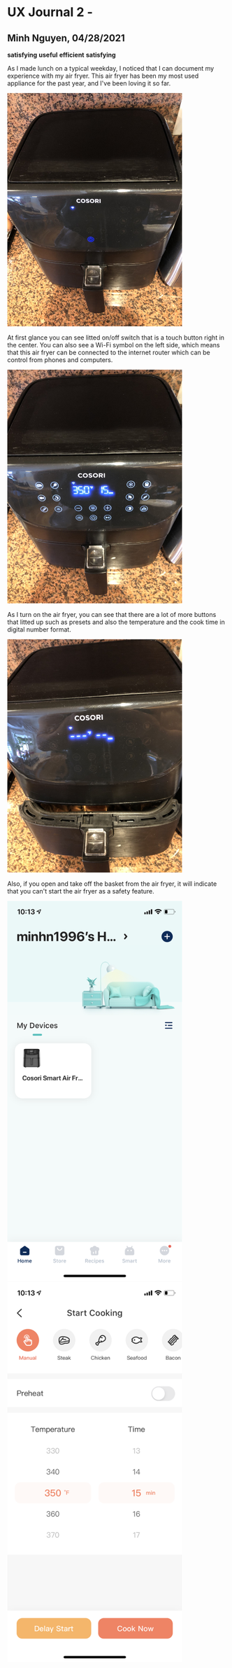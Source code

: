 # UX Journal 2 - 

## Minh Nguyen, 04/28/2021
**satisfying**
**useful**
**efficient**
**satisfying**

As I made lunch on a typical weekday, I noticed that I can document my experience with my air fryer. This air fryer has been my most used appliance for the past year, and I've been loving it so far. 


<img src="idle.jpg" alt="idle" width="400"/>

At first glance you can see litted on/off switch that is a touch button right in the center. You can also see a Wi-Fi symbol on the left side, which means that this
air fryer can be connected to the internet router which can be control from phones and computers.

<img src="on.jpg" alt="on" width="400"/>

As I turn on the air fryer, you can see that there are a lot of more buttons that litted up such as presets and also the temperature and the cook time in digital number format.

<img src="open.jpg" alt="open" width="400"/>

Also, if you open and take off the basket from the air fryer, it will indicate that you can't start the air fryer as a safety feature. 

<img src="appmenu.png" alt="appmenu" width="400"/> <img src="appset.png" alt="appset" width="400"/>

